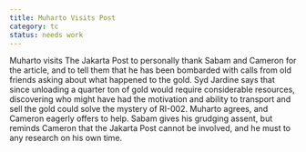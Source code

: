```yaml
---
title: Muharto Visits Post
category: tc
status: needs work
---
```


Muharto visits The Jakarta Post to personally thank Sabam and Cameron for the article,
and to tell them that he has been bombarded with calls from old friends
asking about what happened to the gold. Syd Jardine says that since
unloading a quarter ton of gold would require considerable resources,
discovering who might have had the motivation and ability to transport
and sell the gold could solve the mystery of RI-002. Muharto agrees, and
Cameron eagerly offers to help. Sabam gives his grudging assent, but
reminds Cameron that the Jakarta Post cannot be involved, and he must to
any research on his own time.

 
